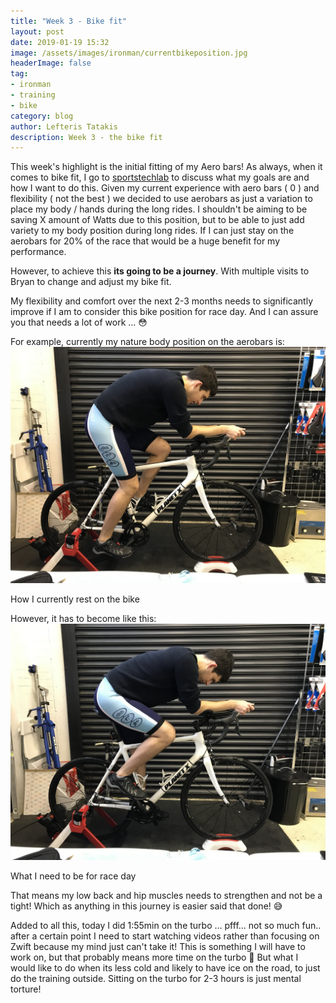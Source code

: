 ```yaml
---
title: "Week 3 - Bike fit"
layout: post
date: 2019-01-19 15:32
image: /assets/images/ironman/currentbikeposition.jpg
headerImage: false
tag:
- ironman
- training
- bike
category: blog
author: Lefteris Tatakis
description: Week 3 - the bike fit
---
```


This week's highlight is the initial fitting of my Aero bars! As always, when it comes to bike fit, I go to [sportstechlab](https://www.sportstechlab.com/) to discuss what my goals are and how I want to do this.
Given my current experience with aero bars ( 0 ) and flexibility ( not the best ) we decided to use aerobars as just a variation to place my body / hands during the long rides.
I shouldn't be aiming to be saving X amount of Watts due to this position, but to be able to just add variety to my body position during long rides.
If I can just stay on the aerobars for 20% of the race that would be a huge benefit for my performance.

However, to achieve this __its going to be a journey__. With multiple visits to Bryan to change and adjust my bike fit.


My flexibility and comfort over the next 2-3 months needs to significantly improve if I am to consider this bike position for race day. And I can assure you that needs a lot of work ... 😳

For example, currently my nature body position on the aerobars is:
![Markdown Image][1]
<figcaption class="caption">How I currently rest on the bike</figcaption>

However, it has to become like this: 
![Markdown Image][2]
<figcaption class="caption">What I need to be for race day</figcaption>

That means my low back and hip muscles needs to strengthen and not be a tight!
Which as anything in this journey is easier said that done! 😅


Added to all this, today I did 1:55min on the turbo ... pfff... not so much fun.. after a certain point I need to start watching videos rather  than focusing on Zwift because my mind just can't take it! 
This is something I will have to work on, but that probably means more time on the turbo 🙈
But what I would like to do when its less cold and likely to have ice on the road, to just do the training outside. Sitting on the turbo for 2-3 hours is just mental torture! 


[1]: /assets/images/ironman/currentbikeposition.jpg
[2]: /assets/images/ironman/desiredbikepos.jpg
